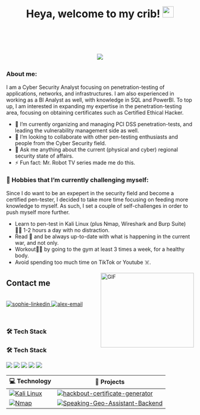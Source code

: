 <h1 align="center">
Heya, welcome to my crib!
	<a href="https://github.com/Bouaskaoun" target="_self">
		<img src="https://media.giphy.com/media/hvRJCLFzcasrR4ia7z/giphy.gif" width="30">

</p>
<br/>
<p align="center">
	<a href="https://github.com/Bouaskaoun">
		<img src="https://readme-typing-svg.herokuapp.com?lines=Cyber+Security+Analyst;Penetration-Testing;Vulnerability+Management;Avid+learner&center=true&width=380&height=45">
	</a>
</p>

### About me:
I am a Cyber Security Analyst focusing on penetration-testing of applications, networks, and infrastructures. I am also experienced in working as a BI Analyst as well, with knowledge in SQL and PowerBI. To top up, I am interested in expanding my expertise in the penetration-testing area, focusing on obtaining certificates such as Certified Ethical Hacker. <br/>

- 🔭 I’m currently organizing and managing PCI DSS penetration-tests, and leading the vulnerability management side as well.
- 👯 I’m looking to collaborate with other pen-testing enthusiasts and people from the Cyber Security field.
- 💬 Ask me anything about the current (physical and cyber) regional security state of affairs.
- ⚡ Fun fact: Mr. Robot TV series made me do this.


### 🌱 Hobbies that I’m currently challenging myself:
Since I do want to be an expepert in the security field and become a certified pen-tester, I decided to take more time focusing on feeding more knowledge to myself. As such, I set a couple of self-challenges in order to push myself more further.

* Learn to pen-test in Kali Linux (plus Nmap, Wireshark and Burp Suite) :man_technologist: 1-2 hours a day with no distraction.
* Read :newspaper: and be always up-to-date with what is happening in the current war, and not only. 
* Workout:weight_lifting_man: by going to the gym at least 3 times a week, for a healthy body.  
* Avoid spending too much time on TikTok or Youtube :skull_and_crossbones:.

<img align="right" alt="GIF" src="https://media.giphy.com/media/RbDKaczqWovIugyJmW/giphy.gif" width="250" height="200" />


## Contact me

<br>
<div align="left">
  <a href="https://linkedin.com/in/alexandru-ceclan95/" target="_blank"  rel="noopener noreferrer">
    <img src="https://img.icons8.com/bubbles/100/000000/linkedin.png" alt="sophie-linkedin" />
  </a>
  <a href="alexandruceclan@gmail.com" target="top" rel="noopener noreferrer">
  <img src="https://img.icons8.com/bubbles/100/000000/gmail-new.png" alt="alex-email"/>
  </a>
</div>
 
</p>

<br>

<h3 align="left"><h3>🛠 Tech Stack</h3></h3>
<p align="left"> 
<h3>🛠 Tech Stack</h3>
<img src="https://img.shields.io/badge/Kali_Linux-557C94?style=for-the-badge&logo=kali-linux&logoColor=white" />
<img src="https://img.shields.io/badge/Nmap-00C7B7?logo=Nmap&logoColor=white&style=ShieldStyle" />
<img src="https://img.shields.io/badge/Burp Suite-47A248?logo=Burp Suite&logoColor=black&style=ShieldStyle" />
<img src="https://img.shields.io/badge/MySQL-00000F?style=for-the-badge&logo=mysql&logoColor=white" />   
<img src="https://img.shields.io/badge/Python-14354C?style=for-the-badge&logo=python&logoColor=white" /> 


| 💻 **Technology** | 🚀 **Projects** |
|-|-|
| [![Kali Linux](https://img.shields.io/badge/Kali_Linux-557C94?style=for-the-badge&logo=kali-linux&logoColor=white)](https://www.kali.org/) | [![hackbout-certificate-generator](https://img.shields.io/static/v1?label=hackbout-certificate-generator&message=%20&color=000605&logo=github&logoColor=white&labelColor=000605)](https://github.com/HackClub-NMIT/hackbout-certificate-generator) |
| [![Nmap](https://img.shields.io/badge/Nmap-00C7B7?logo=Nmap&logoColor=white&style=ShieldStyle)](https://nmap.org) | [![Speaking-Geo-Assistant-Backend](https://img.shields.io/static/v1?label=Speaking-Geo-Assistant-Backend&message=%20&color=000605&logo=github&logoColor=white&labelColor=000605)](https://github.com/ashleymavericks/Speaking-Geo-Assistant-Backend) |

